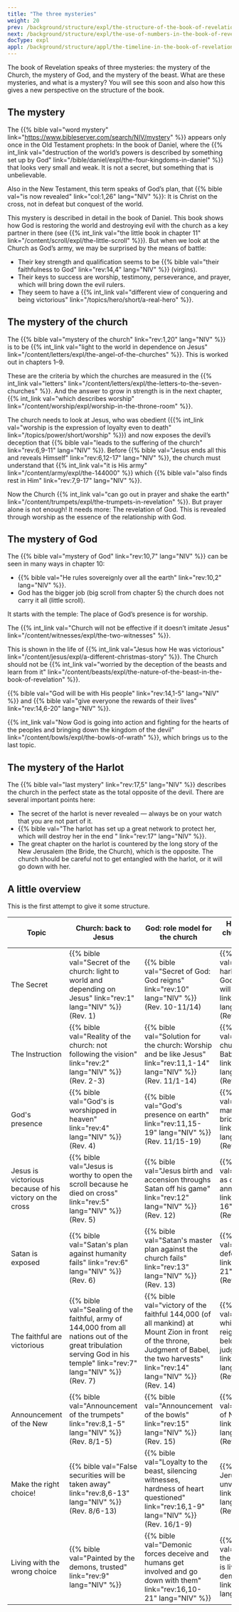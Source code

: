 ```yaml
---
title: "The three mysteries"
weight: 20
prev: /background/structure/expl/the-structure-of-the-book-of-revelation
next: /background/structure/expl/the-use-of-numbers-in-the-book-of-revelation
docType: expl
appl: /background/structure/appl/the-timeline-in-the-book-of-revelation
---
```


The book of Revelation speaks of three mysteries: the mystery of the Church, the mystery of God, and the mystery of the beast. What are these mysteries, and what is a mystery? You will see this soon and also how this gives a new perspective on the structure of the book.

## The mystery

<a name="e458"></a>
The {{% bible val="word mystery" link="https://www.bibleserver.com/search/NIV/mystery" %}} appears only once in the Old Testament prophets: In the book of Daniel, where the {{% int_link val="destruction of the world’s powers is described by something set up by God" link="/bible/daniel/expl/the-four-kingdoms-in-daniel" %}} that looks very small and weak. It is not a secret, but something that is unbelievable.

Also in the New Testament, this term speaks of God’s plan, that {{% bible val="is now revealed" link="col:1,26" lang="NIV" %}}: It is Christ on the cross, not in defeat but conquest of the world.

This mystery is described in detail in the book of Daniel. This book shows how God is restoring the world and destroying evil with the church as a key partner in there (see {{% int_link val="the little book in chapter 11" link="/content/scroll/expl/the-little-scroll" %}}). But when we look at the Church as God’s army, we may be surprised by the means of battle:

- Their key strength and qualification seems to be {{% bible val="their faithfulness to God" link="rev:14,4" lang="NIV" %}} (virgins).
- Their keys to success are worship, testimony, perseverance, and prayer, which will bring down the evil rulers.
- They seem to have a {{% int_link val="different view of conquering and being victorious" link="/topics/hero/short/a-real-hero" %}}.

## The mystery of the church

<a name="f192"></a>
The {{% bible val="mystery of the church" link="rev:1,20" lang="NIV" %}} is to be {{% int_link val="light to the world in dependence on Jesus" link="/content/letters/expl/the-angel-of-the-churches" %}}. This is worked out in chapters 1–9.

These are the criteria by which the churches are measured in the {{% int_link val="letters" link="/content/letters/expl/the-letters-to-the-seven-churches" %}}. And the answer to grow in strength is in the next chapter, {{% int_link val="which describes worship" link="/content/worship/expl/worship-in-the-throne-room" %}}.

The church needs to look at Jesus, who was obedient ({{% int_link val="worship is the expression of loyalty even to death" link="/topics/power/short/worship" %}}) and now exposes the devil’s deception that {{% bible val="leads to the suffering of the church" link="rev:6,9-11" lang="NIV" %}}. Before {{% bible val="Jesus ends all this and reveals Himself" link="rev:6,12-17" lang="NIV" %}}, the church must understand that {{% int_link val="it is His army" link="/content/army/expl/the-144000" %}} which {{% bible val="also finds rest in Him" link="rev:7,9-17" lang="NIV" %}}.

Now the Church {{% int_link val="can go out in prayer and shake the earth" link="/content/trumpets/expl/the-trumpets-in-revelation" %}}. But prayer alone is not enough! It needs more: The revelation of God. This is revealed through worship as the essence of the relationship with God.

## The mystery of God

<a name="b548"></a>
The {{% bible val="mystery of God" link="rev:10,7" lang="NIV" %}} can be seen in many ways in chapter 10:

- {{% bible val="He rules sovereignly over all the earth" link="rev:10,2" lang="NIV" %}}.
- God has the bigger job (big scroll from chapter 5) the church does not carry it all (little scroll).

It starts with the temple: The place of God’s presence is for worship.

The {{% int_link val="Church will not be effective if it doesn’t imitate Jesus" link="/content/witnesses/expl/the-two-witnesses" %}}.

This is shown in the life of {{% int_link val="Jesus how He was victorious" link="/content/jesus/expl/a-different-christmas-story" %}}. The Church should not be {{% int_link val="worried by the deception of the beasts and learn from it" link="/content/beasts/expl/the-nature-of-the-beast-in-the-book-of-revelation" %}}.

{{% bible val="God will be with His people" link="rev:14,1-5" lang="NIV" %}} and {{% bible val="give everyone the rewards of their lives" link="rev:14,6-20" lang="NIV" %}}.

{{% int_link val="Now God is going into action and fighting for the hearts of the peoples and bringing down the kingdom of the devil" link="/content/bowls/expl/the-bowls-of-wrath" %}}, which brings us to the last topic.

## The mystery of the Harlot

<a name="3f20"></a>
The {{% bible val="last mystery" link="rev:17,5" lang="NIV" %}} describes the church in the perfect state as the total opposite of the devil. There are several important points here:

- The secret of the harlot is never revealed — always be on your watch that you are not part of it.
- {{% bible val="The harlot has set up a great network to protect her, which will destroy her in the end " link="rev:17" lang="NIV" %}}.
- The great chapter on the harlot is countered by the long story of the New Jerusalem (the Bride, the Church), which is the opposite. The church should be careful not to get entangled with the harlot, or it will go down with her.

## A little overview

<a name="2190"></a>
This is the first attempt to give it some structure.

| Topic | Church: back to Jesus | God: role model for the church | Harlot: what the church should not be |
|-------|-----------------------|--------------------------------|--------------------------------------|
| The Secret | {{% bible val="Secret of the church: light to world and depending on Jesus" link="rev:1" lang="NIV" %}} (Rev. 1) | {{% bible val="Secret of God: God reigns" link="rev:10" lang="NIV" %}} (Rev. 10-11/14) | {{% bible val="Secret of the harlot: enemy of God and the church, will perish" link="rev:17" lang="NIV" %}} (Rev. 17) |
| The Instruction | {{% bible val="Reality of the church: not following the vision" link="rev:2" lang="NIV" %}} (Rev. 2-3) | {{% bible val="Solution for the church: Worship and be like Jesus" link="rev:11,1-14" lang="NIV" %}} (Rev. 11/1-14) | {{% bible val="Warning to the church: be not like Babel" link="rev:18" lang="NIV" %}} (Rev. 18) |
| God's presence | {{% bible val="God's is worshipped in heaven" link="rev:4" lang="NIV" %}} (Rev. 4) | {{% bible val="God's presence on earth" link="rev:11,15-19" lang="NIV" %}} (Rev. 11/15-19) | {{% bible val="God's marriage to the bride" link="rev:19,1-10" lang="NIV" %}} (Rev. 19/1-10) |
| Jesus is victorious because of his victory on the cross | {{% bible val="Jesus is worthy to open the scroll because he died on cross" link="rev:5" lang="NIV" %}} (Rev. 5) | {{% bible val="Jesus birth and accension throughs Satan off his game" link="rev:12" lang="NIV" %}} (Rev. 12) | {{% bible val="Jesus comes as crucified and announces victory" link="rev:19,11-16" lang="NIV" %}} (Rev. 19/11-16) |
| Satan is exposed | {{% bible val="Satan's plan against humanity fails" link="rev:6" lang="NIV" %}} (Rev. 6) | {{% bible val="Satan's master plan against the church fails" link="rev:13" lang="NIV" %}} (Rev. 13) | {{% bible val="Satan is finally defeated" link="rev:19,17-21" lang="NIV" %}} (Rev. 19/17-21) |
| The faithful are victorious | {{% bible val="Sealing of the faithful, army of 144,000 from all nations out of the great tribulation serving God in his temple" link="rev:7" lang="NIV" %}} (Rev. 7) | {{% bible val="victory of the faithful 144,000 (of all mankind) at Mount Zion in front of the throne, Judgment of Babel, the two harvests" link="rev:14" lang="NIV" %}} (Rev. 14) | {{% bible val="Satan is bound while the faithful reign in Gods beloved city, last judgment" link="rev:20" lang="NIV" %}} (Rev. 20) |
| Announcement of the New | {{% bible val="Announcement of the trumpets" link="rev:8,1-5" lang="NIV" %}} (Rev. 8/1-5) | {{% bible val="Announcement of the bowls" link="rev:15" lang="NIV" %}} (Rev. 15) | {{% bible val="Announcement of New Jerusalem" link="rev:21,1-8" lang="NIV" %}} (Rev.21/1-8) |
| Make the right choice! | {{% bible val="False securities will be taken away" link="rev:8,6-13" lang="NIV" %}} (Rev. 8/6-13) | {{% bible val="Loyalty to the beast, silencing witnesses, hardness of heart questioned" link="rev:16,1-9" lang="NIV" %}} (Rev. 16/1-9) | {{% bible val="New Jerusalem unveiled" link="rev:21,9-20" lang="NIV" %}} (Rev. 21/9-22/5) |
| Living with the wrong choice | {{% bible val="Painted by the demons, trusted" link="rev:9" lang="NIV" %}} | {{% bible val="Demonic forces deceive and humans get involved and go down with them" link="rev:16,10-21" lang="NIV" %}} | {{% bible val="Living outside the New Jerusalem is living with demons" link="rev:22,6-21" lang="NIV" %}} |

